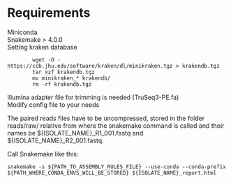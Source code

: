 # Requirements
Miniconda  
Snakemake > 4.0.0  
Setting kraken database  
```
        wget -O - https://ccb.jhu.edu/software/kraken/dl/minikraken.tgz > krakendb.tgz
        tar xzf krakendb.tgz
        mv minikraken_* krakendb/
        rm -rf krakendb.tgz
```

Illumina adapter file for trimming is needed (TruSeq3-PE.fa)  
Modify config file to your needs

The paired reads files have to be uncompressed, stored in the folder reads/raw/ relative from where the snakemake command is called and their names be ${ISOLATE_NAME}_R1_001.fastq and ${ISOLATE_NAME}_R2_001.fastq.  

Call Snakemake like this:
```
snakemake -s ${PATH_TO_ASSEMBLY_RULES_FILE} --use-conda --conda-prefix ${PATH_WHERE_CONDA_ENVS_WILL_BE_STORED} ${ISOLATE_NAME}_report.html
```